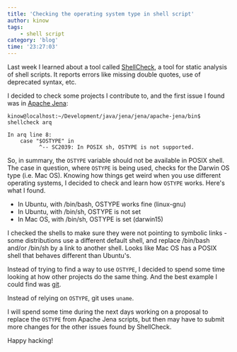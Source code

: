 ```yaml
---
title: 'Checking the operating system type in shell script'
author: kinow
tags:
    - shell script
category: 'blog'
time: '23:27:03'
---
```


Last week I learned about a tool called [ShellCheck](https://github.com/koalaman/shellcheck), a tool
for static analysis of shell scripts. It reports errors like missing double quotes, use of deprecated
syntax, etc.

I decided to check some projects I contribute to, and the first issue I found was in
[Apache Jena](https://jena.apache.org):

```shell
kinow@localhost:~/Development/java/jena/jena/apache-jena/bin$ shellcheck arq

In arq line 8:
    case "$OSTYPE" in
          ^-- SC2039: In POSIX sh, OSTYPE is not supported.
```

So, in summary, the `OSTYPE` variable should not be available in POSIX shell. The case in question, where
`OSTYPE` is being used, checks for the Darwin OS type (i.e. Mac OS). Knowing how things get weird when you
use different operating systems, I decided to check and learn how `OSTYPE` works. Here's what I found.

* In Ubuntu, with /bin/bash, OSTYPE works fine (linux-gnu)
* In Ubuntu, with /bin/sh, OSTYPE is not set
* In Mac OS, with /bin/sh, OSTYPE is set (darwin15)

I checked the shells to make sure they were not pointing to symbolic links - some distributions
use a different default shell, and replace /bin/bash and/or /bin/sh by a link to another
shell. Looks like Mac OS has a POSIX shell that behaves different than Ubuntu's.

Instead of trying to find a way to use `OSTYPE`, I decided to spend some time looking at
how other projects do the same thing. And the best example I could find was
[git](https://git.kernel.org/cgit/git/git.git/tree/config.mak.uname).

Instead of relying on `OSTYPE`, git uses `uname`.

I will spend some time during the next days working on a proposal to replace the `OSTYPE`
from Apache Jena scripts, but then may have to submit more changes for the other issues
found by ShellCheck.

Happy hacking!
